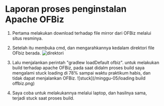 <h1> Laporan proses penginstalan Apache OFBiz </h1>

1. Pertama melakukan download terhadap file mirror dari OFBiz melalui situs resminya.

2. Setelah itu membuka cmd, dan mengarahkannya kedalam direktori file OFbiz berada.
![direktori](/minggu-05/-dir-ofbiz.png)

3. Lalu menjalankan perintah "gradlew loadDefault ofbiz".  untuk melakukan build terhadap apache OFBiz, pada saat didalm proses build saya mengalami stuck loading di 78% sampai waktu praktikum habis, dan tidak dapat menjalankan OFBiz.
![stuck](/minggu-05/loading build offbiz.png)

4. Saya coba untuk melakukannya melalui laptop, dan hasilnya sama, terjadi stuck saat proses build.